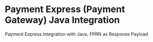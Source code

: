 # Payment Express (Payment Gateway) Java Integration
Payment Express Integration with Java, FPRN as Response Payload
